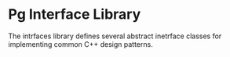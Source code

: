 # Pg Interface Library

The intrfaces library defines several abstract inetrface classes for implementing common C++ design patterns.
